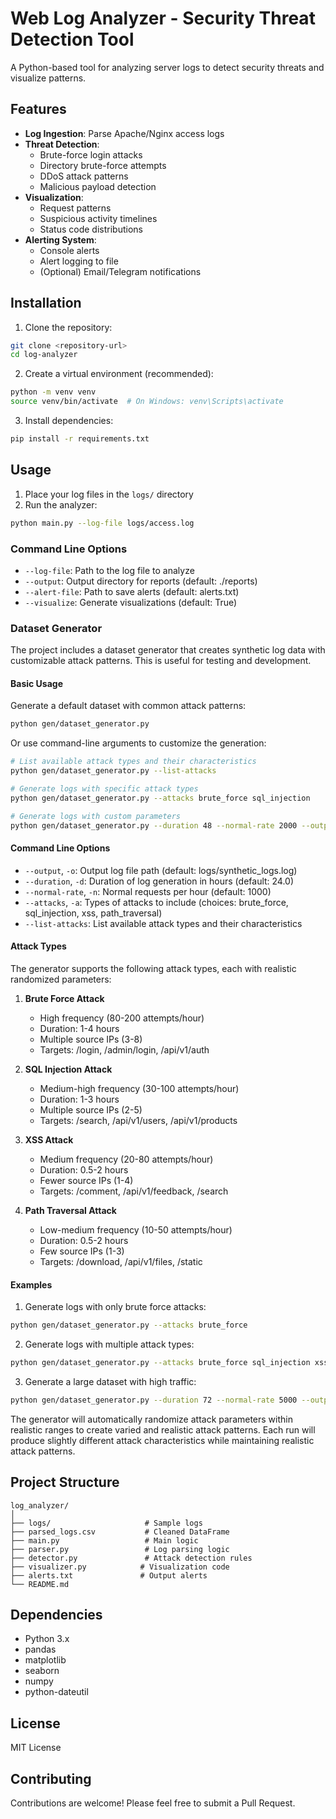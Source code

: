 # Web Log Analyzer - Security Threat Detection Tool

A Python-based tool for analyzing server logs to detect security threats and visualize patterns.

## Features

- **Log Ingestion**: Parse Apache/Nginx access logs
- **Threat Detection**:
  - Brute-force login attacks
  - Directory brute-force attempts
  - DDoS attack patterns
  - Malicious payload detection
- **Visualization**:
  - Request patterns
  - Suspicious activity timelines
  - Status code distributions
- **Alerting System**:
  - Console alerts
  - Alert logging to file
  - (Optional) Email/Telegram notifications

## Installation

1. Clone the repository:
```bash
git clone <repository-url>
cd log-analyzer
```

2. Create a virtual environment (recommended):
```bash
python -m venv venv
source venv/bin/activate  # On Windows: venv\Scripts\activate
```

3. Install dependencies:
```bash
pip install -r requirements.txt
```

## Usage

1. Place your log files in the `logs/` directory
2. Run the analyzer:
```bash
python main.py --log-file logs/access.log
```

### Command Line Options

- `--log-file`: Path to the log file to analyze
- `--output`: Output directory for reports (default: ./reports)
- `--alert-file`: Path to save alerts (default: alerts.txt)
- `--visualize`: Generate visualizations (default: True)

### Dataset Generator

The project includes a dataset generator that creates synthetic log data with customizable attack patterns. This is useful for testing and development.

#### Basic Usage

Generate a default dataset with common attack patterns:
```bash
python gen/dataset_generator.py
```

Or use command-line arguments to customize the generation:

```bash
# List available attack types and their characteristics
python gen/dataset_generator.py --list-attacks

# Generate logs with specific attack types
python gen/dataset_generator.py --attacks brute_force sql_injection

# Generate logs with custom parameters
python gen/dataset_generator.py --duration 48 --normal-rate 2000 --output logs/custom.log --attacks xss path_traversal
```

#### Command Line Options

- `--output`, `-o`: Output log file path (default: logs/synthetic_logs.log)
- `--duration`, `-d`: Duration of log generation in hours (default: 24.0)
- `--normal-rate`, `-n`: Normal requests per hour (default: 1000)
- `--attacks`, `-a`: Types of attacks to include (choices: brute_force, sql_injection, xss, path_traversal)
- `--list-attacks`: List available attack types and their characteristics

#### Attack Types

The generator supports the following attack types, each with realistic randomized parameters:

1. **Brute Force Attack**
   - High frequency (80-200 attempts/hour)
   - Duration: 1-4 hours
   - Multiple source IPs (3-8)
   - Targets: /login, /admin/login, /api/v1/auth

2. **SQL Injection Attack**
   - Medium-high frequency (30-100 attempts/hour)
   - Duration: 1-3 hours
   - Multiple source IPs (2-5)
   - Targets: /search, /api/v1/users, /api/v1/products

3. **XSS Attack**
   - Medium frequency (20-80 attempts/hour)
   - Duration: 0.5-2 hours
   - Fewer source IPs (1-4)
   - Targets: /comment, /api/v1/feedback, /search

4. **Path Traversal Attack**
   - Low-medium frequency (10-50 attempts/hour)
   - Duration: 0.5-2 hours
   - Few source IPs (1-3)
   - Targets: /download, /api/v1/files, /static

#### Examples

1. Generate logs with only brute force attacks:
```bash
python gen/dataset_generator.py --attacks brute_force
```

2. Generate logs with multiple attack types:
```bash
python gen/dataset_generator.py --attacks brute_force sql_injection xss
```

3. Generate a large dataset with high traffic:
```bash
python gen/dataset_generator.py --duration 72 --normal-rate 5000 --output logs/large_dataset.log --attacks brute_force sql_injection
```

The generator will automatically randomize attack parameters within realistic ranges to create varied and realistic attack patterns. Each run will produce slightly different attack characteristics while maintaining realistic attack patterns.

## Project Structure

```
log_analyzer/
│
├── logs/                     # Sample logs
├── parsed_logs.csv           # Cleaned DataFrame
├── main.py                   # Main logic
├── parser.py                 # Log parsing logic
├── detector.py               # Attack detection rules
├── visualizer.py            # Visualization code
├── alerts.txt               # Output alerts
└── README.md
```

## Dependencies

- Python 3.x
- pandas
- matplotlib
- seaborn
- numpy
- python-dateutil

## License

MIT License

## Contributing

Contributions are welcome! Please feel free to submit a Pull Request. 